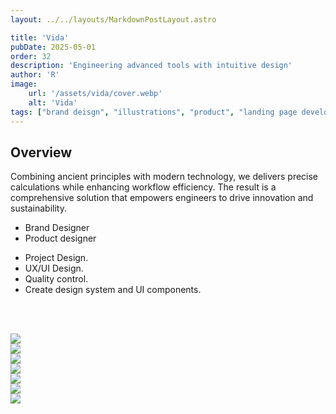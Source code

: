 ```yaml
---
layout: ../../layouts/MarkdownPostLayout.astro

title: 'Vida'
pubDate: 2025-05-01
order: 32
description: 'Engineering advanced tools with intuitive design'
author: 'R'
image:
    url: '/assets/vida/cover.webp'
    alt: 'Vida'
tags: ["brand deisgn", "illustrations", "product", "landing page development", "dashboard UI and UX design", "design system"]
---
```


## Overview
Combining ancient principles with modern technology, we delivers precise calculations while enhancing workflow efficiency. The result is a comprehensive solution that empowers engineers to drive innovation and sustainability.

<div class="flex flex-wrap text-sm leading-tight text-pretty">

<ul class=" marker:text-slate-300 dark:marker:text-neutral-300">
   <li>Brand Designer</li>
   <li>Product designer</li>
</ul>


<ul class="pl-16 marker:text-slate-300 dark:marker:text-neutral-300">
   <li>Project Design.</li>
   <li>UX/UI Design.</li>
   <li>Quality control.</li>
   <li>Create design system and UI components.</li>
</ul>
</div>

<br><br>


<div class="flex justify-start items-start w-full gap-2">
    <Image class="w-full object-contain" src="/assets/vida/vida-1.webp" />
</div>
<div class="flex justify-start items-start w-full gap-2">
    <Image class="w-full object-contain" src="/assets/vida/vida-2.gif" />
</div>
<div class="flex justify-start items-start w-full gap-2">
    <Image class="w-full object-contain" src="/assets/vida/vida-3.webp" />
</div>
<div class="flex justify-start items-start w-full gap-2">
    <Image class="w-full object-contain" src="/assets/vida/vida-4.webp" />
</div>
<div class="flex justify-start items-start w-full gap-2">
    <Image class="w-full object-contain" src="/assets/vida/vida-5.webp" />
</div>
<div class="flex justify-start items-start w-full gap-2">
    <Image class="w-full object-contain" src="/assets/vida/vida-6.webp" />
</div>
<div class="flex justify-start items-start w-full gap-2">
    <Image class="w-full object-contain" src="/assets/vida/vida-7.gif" />
</div>

